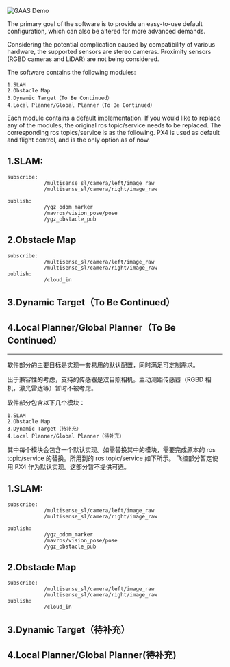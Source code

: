 ![GAAS Demo](https://s2.ax1x.com/2019/01/31/k16ojg.png)

The primary goal of the software is to provide an easy-to-use default configuration, which can also be altered for more advanced demands.

Considering the potential complication caused by compatibility of various hardware, the supported sensors are stereo cameras. Proximity sensors (RGBD cameras and LiDAR) are not being considered.

The software contains the following modules:

    1.SLAM
    2.Obstacle Map
    3.Dynamic Target（To Be Continued）
    4.Local Planner/Global Planner（To Be Continued）

Each module contains a default implementation. If you would like to replace any of the modules, the original ros topic/service needs to be replaced. The corresponding ros topics/service is as the following.
PX4 is used as default and flight control, and is the only option as of now.

## 1.SLAM:

    subscribe:
                /multisense_sl/camera/left/image_raw
                /multisense_sl/camera/right/image_raw
		
    publish:
                /ygz_odom_marker
                /mavros/vision_pose/pose
                /ygz_obstacle_pub
## 2.Obstacle Map
    subscribe:
                /multisense_sl/camera/left/image_raw
                /multisense_sl/camera/right/image_raw
    publish:
                /cloud_in
		
## 3.Dynamic Target（To Be Continued）

## 4.Local Planner/Global Planner（To Be Continued）

--------------------------------------------------------------------

软件部分的主要目标是实现一套易用的默认配置，同时满足可定制需求。

出于兼容性的考虑，支持的传感器是双目照相机。主动测距传感器（RGBD 相机，激光雷达等）暂时不被考虑。

软件部分包含以下几个模块：

    1.SLAM
    2.Obstacle Map
    3.Dynamic Target（待补充）
    4.Local Planner/Global Planner（待补充）

其中每个模块会包含一个默认实现。如需替换其中的模块，需要完成原本的 ros topic/service 的替换。所用到的 ros topic/service 如下所示。
飞控部分暂定使用 PX4 作为默认实现。这部分暂不提供可选。

## 1.SLAM:

    subscribe:
                /multisense_sl/camera/left/image_raw
                /multisense_sl/camera/right/image_raw
		
    publish:
                /ygz_odom_marker
                /mavros/vision_pose/pose
                /ygz_obstacle_pub
## 2.Obstacle Map
    subscribe:
                /multisense_sl/camera/left/image_raw
                /multisense_sl/camera/right/image_raw
    publish:
                /cloud_in
		
## 3.Dynamic Target（待补充）

## 4.Local Planner/Global Planner(待补充)


